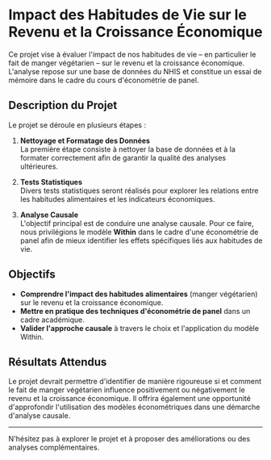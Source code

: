 # Impact des Habitudes de Vie sur le Revenu et la Croissance Économique

Ce projet vise à évaluer l'impact de nos habitudes de vie – en particulier le fait de manger végétarien – sur le revenu et la croissance économique. L'analyse repose sur une base de données du NHIS et constitue un essai de mémoire dans le cadre du cours d'économétrie de panel.

## Description du Projet

Le projet se déroule en plusieurs étapes :

1. **Nettoyage et Formatage des Données**  
   La première étape consiste à nettoyer la base de données et à la formater correctement afin de garantir la qualité des analyses ultérieures.

2. **Tests Statistiques**  
   Divers tests statistiques seront réalisés pour explorer les relations entre les habitudes alimentaires et les indicateurs économiques.

3. **Analyse Causale**  
   L'objectif principal est de conduire une analyse causale. Pour ce faire, nous privilégions le modèle **Within** dans le cadre d'une économétrie de panel afin de mieux identifier les effets spécifiques liés aux habitudes de vie.

## Objectifs

- **Comprendre l'impact des habitudes alimentaires** (manger végétarien) sur le revenu et la croissance économique.
- **Mettre en pratique des techniques d'économétrie de panel** dans un cadre académique.
- **Valider l'approche causale** à travers le choix et l'application du modèle Within.

## Résultats Attendus

Le projet devrait permettre d'identifier de manière rigoureuse si et comment le fait de manger végétarien influence positivement ou négativement le revenu et la croissance économique. Il offrira également une opportunité d'approfondir l'utilisation des modèles économétriques dans une démarche d'analyse causale.

---

N'hésitez pas à explorer le projet et à proposer des améliorations ou des analyses complémentaires.
